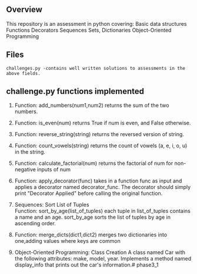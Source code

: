 ## Overview
This repository is an assessment in python covering:
    Basic data structures
    Functions
    Decorators
    Sequences
    Sets, Dictionaries
    Object-Oriented Programming

## Files
    challenges.py -contains well written solutions to assessments in the above fields.

## challenge.py functions implemented
1. Function: add_numbers(num1,num2)
    returns the sum of the two numbers.

2. Function: is_even(num)
    returns True if num is even, and False otherwise.

3. Function: reverse_string(string)
    returns the reversed version of string.

4. Function: count_vowels(string)
    returns the count of vowels (a, e, i, o, u) in the string.

5. Function: calculate_factorial(num)
    returns the factorial of num for non-negative inputs  of num 

6. Function: apply_decorator(func)
    takes in a function func as input and applies a decorator named decorator_func. The decorator should simply print "Decorator Applied" before calling the original function.

7. Sequences: Sort List of Tuples  
    Function: sort_by_age(list_of_tuples)
        each tuple in list_of_tuples contains a name and an age.
        sort_by_age sorts the list of tuples by age in ascending order.

8. Function: merge_dicts(dict1,dict2)
    merges two dictionaries into one,adding values where keys are common

9. Object-Oriented Programming: Class Creation
    A class named Car with the following attributes: make, model, year. Implements a method named display_info that prints out the car's information.# phase3_1
